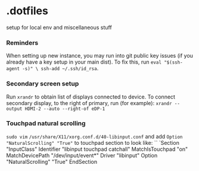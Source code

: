 # .dotfiles
setup for local env and miscellaneous stuff 

### Reminders
When setting up new instance, you may run into git public key issues (if you already have a key setup in your main dist).
To fix this, run `eval "$(ssh-agent -s)" \ ssh-add ~/.ssh/id_rsa`. 

### Secondary screen setup
Run `xrandr` to obtain list of displays connected to device. 
To connect secondary display, to the right of primary, run (for example):
`xrandr --output HDMI-2 --auto --right-of eDP-1`

### Touchpad natural scrolling
`sudo vim` `/usr/share/X11/xorg.conf.d/40-libinput.conf` and add `Option "NaturalScrolling" "True"` to touchpad section to look like: 
``
`Section "InputClass"
        Identifier "libinput touchpad catchall"
        MatchIsTouchpad "on"
        MatchDevicePath "/dev/input/event*"
        Driver "libinput"
        Option "NaturalScrolling" "True"
EndSection
```
 
